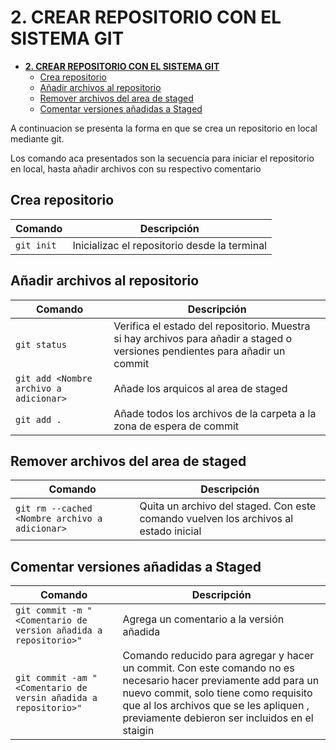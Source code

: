 # **2. CREAR REPOSITORIO CON EL SISTEMA GIT**

- [**2. CREAR REPOSITORIO CON EL SISTEMA GIT**](#2-crear-repositorio-con-el-sistema-git)
  - [Crea repositorio](#crea-repositorio)
  - [Añadir archivos al repositorio](#añadir-archivos-al-repositorio)
  - [Remover archivos del area de staged](#remover-archivos-del-area-de-staged)
  - [Comentar versiones añadidas a Staged](#comentar-versiones-añadidas-a-staged)



A continuacion se presenta la forma en que se crea un repositorio en local mediante git.

Los comando aca presentados son la secuencia para iniciar el repositorio en local, hasta añadir archivos con su respectivo comentario

## Crea repositorio

| Comando    | Descripción                                  |
| ---------- | -------------------------------------------- |
| `git init` | Inicializac el repositorio desde la terminal |

## Añadir archivos al repositorio


| Comando                                | Descripción                                                                                                                   |
| -------------------------------------- | ----------------------------------------------------------------------------------------------------------------------------- |
| `git status`                           | Verifica el estado del repositorio. Muestra si hay archivos para añadir a staged o versiones pendientes para añadir un commit |
| `git add <Nombre archivo a adicionar>` | Añade los arquicos al area de staged                                                                                          |
| `git add . `                           | Añade todos los archivos de la carpeta a la zona de espera de commit                                                          |

## Remover archivos del area de staged

| Comando                                        | Descripción                                                                          |
| ---------------------------------------------- | ------------------------------------------------------------------------------------ |
| `git rm --cached <Nombre archivo a adicionar>` | Quita un archivo del staged. Con este comando vuelven los archivos al estado inicial |

## Comentar versiones añadidas a Staged

| Comando                                                         | Descripción                                                                                                                                                                                                                                        |
| --------------------------------------------------------------- | -------------------------------------------------------------------------------------------------------------------------------------------------------------------------------------------------------------------------------------------------- |
| `git commit -m "<Comentario de version añadida a repositorio>"` | Agrega un comentario a la versión añadida                                                                                                                                                                                                          |
| `git commit -am "<Comentario de versin añadida a repositorio>"` | Comando reducido para agregar y hacer un commit. Con este comando no es necesario hacer previamente add para un nuevo commit, solo tiene como requisito que al los archivos que se les apliquen , previamente debieron ser incluidos en el staigin |